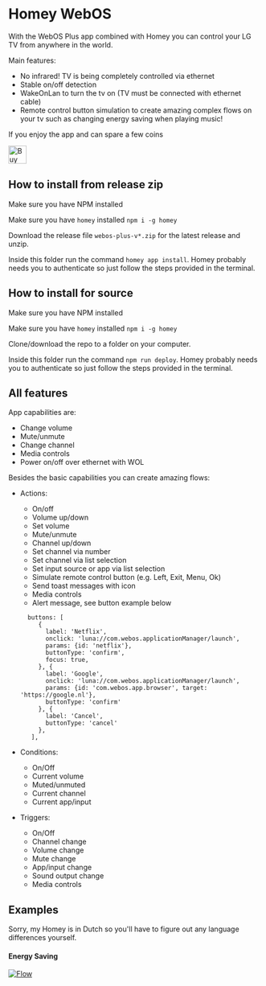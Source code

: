 # Homey WebOS
With the WebOS Plus app combined with Homey you can control your LG TV from anywhere in the world.

Main features:
- No infrared! TV is being completely controlled via ethernet
- Stable on/off detection
- WakeOnLan to turn the tv on (TV must be connected with ethernet cable)
- Remote control button simulation to create amazing complex flows on your tv such as changing energy saving when playing music!

If you enjoy the app and can spare a few coins

<a href='https://ko-fi.com/N4N51GBG5' target='_blank'><img height='36' style='border:0px;height:36px;' src='https://az743702.vo.msecnd.net/cdn/kofi4.png?v=2' border='0' alt='Buy Me a Coffee at ko-fi.com' /></a>

## How to install from release zip

Make sure you have NPM installed

Make sure you have `homey` installed `npm i -g homey`

Download the release file `webos-plus-v*.zip` for the latest release and unzip.

Inside this folder run the command `homey app install`. Homey probably needs you to authenticate so just follow the steps provided in the terminal.


## How to install for source

Make sure you have NPM installed

Make sure you have `homey` installed `npm i -g homey`

Clone/download the repo to a folder on your computer.

Inside this folder run the command `npm run deploy`. Homey probably needs you to authenticate so just follow the steps provided in the terminal.

## All features

App capabilities are:
- Change volume
- Mute/unmute
- Change channel
- Media controls
- Power on/off over ethernet with WOL

Besides the basic capabilities you can create amazing flows:
* Actions:
  - On/off
  - Volume up/down
  - Set volume
  - Mute/unmute
  - Channel up/down
  - Set channel via number
  - Set channel via list selection
  - Set input source or app via list selection
  - Simulate remote control button (e.g. Left, Exit, Menu, Ok)
  - Send toast messages with icon
  - Media controls
  - Alert message, see button example below
  ```
    buttons: [
       {
         label: 'Netflix',
         onclick: 'luna://com.webos.applicationManager/launch',
         params: {id: 'netflix'},
         buttonType: 'confirm',
         focus: true,
       }, {
         label: 'Google',
         onclick: 'luna://com.webos.applicationManager/launch',
         params: {id: 'com.webos.app.browser', target: 'https://google.nl'},
         buttonType: 'confirm'
       }, {
         label: 'Cancel',
         buttonType: 'cancel'
       },
     ],
  ```

* Conditions:
  - On/Off
  - Current volume
  - Muted/unmuted
  - Current channel
  - Current app/input

* Triggers:
  - On/Off
  - Channel change
  - Volume change
  - Mute change
  - App/input change
  - Sound output change
  - Media controls

## Examples

Sorry, my Homey is in Dutch so you'll have to figure out any language differences yourself.

#### Energy Saving
[![Flow](https://flow-api.athom.com/api/flow/LvfkP1/image)](https://homey.app/f/LvfkP1/)







